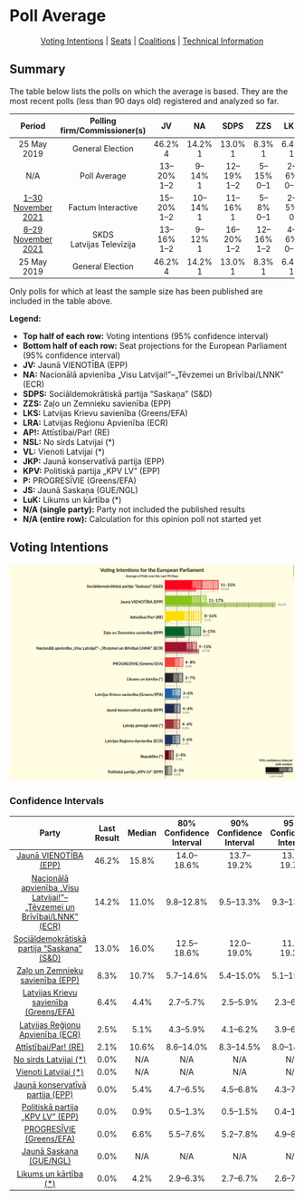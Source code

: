 # Poll Average

<p align="center"><a href="#voting-intentions">Voting Intentions</a> | <a href="#seats">Seats</a> | <a href="#coalitions">Coalitions</a> | <a href="#technical-information">Technical Information</a></p>

## Summary

The table below lists the polls on which the average is based. They are the most recent polls (less than 90 days old) registered and analyzed so far.

| Period     | Polling firm/Commissioner(s) | JV | NA | SDPS | ZZS | LKS | LRA | AP! | NSL | VL | JKP | KPV | P | JS | LuK |
|:----------:|:----------------------------:|:--:|:--:|:--:|:--:|:--:|:--:|:--:|:--:|:--:|:--:|:--:|:--:|:--:|:--:|
| 25 May 2019 | General Election | 46.2% <br> 4 | 14.2% <br> 1 | 13.0% <br> 1 | 8.3% <br> 1 | 6.4% <br> 1 | 2.5% <br> 0 | 2.1% <br> 0 | 0.0% <br> 0 | 0.0% <br> 0 | 0.0% <br> 0 | 0.0% <br> 0 | 0.0% <br> 0 | 0.0% <br> 0 | 0.0% <br> 0 |
| N/A | Poll Average | 13–20% <br> 1–2 | 9–14% <br> 1 | 12–19% <br> 1–2 | 5–15% <br> 0–1 | 2–6% <br> 0–1 | 4–6% <br> 0–1 | 8–15% <br> 1 | N/A <br> N/A | N/A <br> N/A | 4–7% <br> 0–1 | 0–2% <br> 0 | 5–8% <br> 0–1 | N/A <br> N/A | 3–7% <br> 0–1 |
| [1–30 November 2021](2021-11-30-FactumInteractive.html) | Factum Interactive | 15–20% <br> 1–2 | 10–14% <br> 1 | 11–16% <br> 1 | 5–8% <br> 0–1 | 2–5% <br> 0 | 4–7% <br> 0–1 | 11–15% <br> 1 | N/A <br> N/A | N/A <br> N/A | 4–7% <br> 0–1 | 0–2% <br> 0 | 5–8% <br> 0–1 | N/A <br> N/A | 4–7% <br> 0–1 |
| [8–29 November 2021](2021-11-29-SKDS.html) | SKDS <br> Latvijas Televīzija | 13–16% <br> 1–2 | 9–12% <br> 1 | 16–20% <br> 1–2 | 12–16% <br> 1–2 | 4–6% <br> 0–1 | 4–6% <br> 0–1 | 8–11% <br> 1 | N/A <br> N/A | N/A <br> N/A | 4–6% <br> 0–1 | N/A <br> N/A | 6–8% <br> 1 | N/A <br> N/A | 2–4% <br> 0 |
| 25 May 2019 | General Election | 46.2% <br> 4 | 14.2% <br> 1 | 13.0% <br> 1 | 8.3% <br> 1 | 6.4% <br> 1 | 2.5% <br> 0 | 2.1% <br> 0 | 0.0% <br> 0 | 0.0% <br> 0 | 0.0% <br> 0 | 0.0% <br> 0 | 0.0% <br> 0 | 0.0% <br> 0 | 0.0% <br> 0 |

Only polls for which at least the sample size has been published are included in the table above.

**Legend:**
+ **Top half of each row:** Voting intentions (95% confidence interval)
+ **Bottom half of each row:** Seat projections for the European Parliament (95% confidence interval)
+ **JV:** Jaunā VIENOTĪBA (EPP)
+ **NA:** Nacionālā apvienība „Visu Latvijai!”–„Tēvzemei un Brīvībai/LNNK” (ECR)
+ **SDPS:** Sociāldemokrātiskā partija “Saskaņa” (S&D)
+ **ZZS:** Zaļo un Zemnieku savienība (EPP)
+ **LKS:** Latvijas Krievu savienība (Greens/EFA)
+ **LRA:** Latvijas Reģionu Apvienība (ECR)
+ **AP!:** Attīstībai/Par! (RE)
+ **NSL:** No sirds Latvijai (*)
+ **VL:** Vienoti Latvijai (*)
+ **JKP:** Jaunā konservatīvā partija (EPP)
+ **KPV:** Politiskā partija „KPV LV” (EPP)
+ **P:** PROGRESĪVIE (Greens/EFA)
+ **JS:** Jaunā Saskaņa (GUE/NGL)
+ **LuK:** Likums un kārtība (*)
+ **N/A (single party):** Party not included the published results
+ **N/A (entire row):** Calculation for this opinion poll not started yet

## Voting Intentions

![Graph with voting intentions not yet produced](average-2021-11-30.png "Voting Intentions")

### Confidence Intervals

| Party | Last Result | Median | 80% Confidence Interval | 90% Confidence Interval | 95% Confidence Interval | 99% Confidence Interval |
|:-----:|:-----------:|:------:|:-----------------------:|:-----------------------:|:-----------------------:|:-----------------------:|
| <a href="#jaunā-vienotība-(epp)">Jaunā VIENOTĪBA (EPP)</a> | 46.2% | 15.8% | 14.0–18.6% |13.7–19.2% | 13.4–19.7% | 12.8–20.6% |
| <a href="#nacionālā-apvienība-„visu-latvijai!”–„tēvzemei-un-brīvībai/lnnk”-(ecr)">Nacionālā apvienība „Visu Latvijai!”–„Tēvzemei un Brīvībai/LNNK” (ECR)</a> | 14.2% | 11.0% | 9.8–12.8% |9.5–13.3% | 9.3–13.7% | 8.9–14.5% |
| <a href="#sociāldemokrātiskā-partija-“saskaņa”-(s&d)">Sociāldemokrātiskā partija “Saskaņa” (S&D)</a> | 13.0% | 16.0% | 12.5–18.6% |12.0–19.0% | 11.6–19.3% | 10.9–20.0% |
| <a href="#zaļo-un-zemnieku-savienība-(epp)">Zaļo un Zemnieku savienība (EPP)</a> | 8.3% | 10.7% | 5.7–14.6% |5.4–15.0% | 5.1–15.3% | 4.7–15.9% |
| <a href="#latvijas-krievu-savienība-(greens/efa)">Latvijas Krievu savienība (Greens/EFA)</a> | 6.4% | 4.4% | 2.7–5.7% |2.5–5.9% | 2.3–6.1% | 2.0–6.5% |
| <a href="#latvijas-reģionu-apvienība-(ecr)">Latvijas Reģionu Apvienība (ECR)</a> | 2.5% | 5.1% | 4.3–5.9% |4.1–6.2% | 3.9–6.5% | 3.6–7.1% |
| <a href="#attīstībai/par!-(re)">Attīstībai/Par! (RE)</a> | 2.1% | 10.6% | 8.6–14.0% |8.3–14.5% | 8.0–14.9% | 7.6–15.8% |
| <a href="#no-sirds-latvijai-(*)">No sirds Latvijai (*)</a> | 0.0% | N/A | N/A |N/A | N/A | N/A |
| <a href="#vienoti-latvijai-(*)">Vienoti Latvijai (*)</a> | 0.0% | N/A | N/A |N/A | N/A | N/A |
| <a href="#jaunā-konservatīvā-partija-(epp)">Jaunā konservatīvā partija (EPP)</a> | 0.0% | 5.4% | 4.7–6.5% |4.5–6.8% | 4.3–7.1% | 4.0–7.8% |
| <a href="#politiskā-partija-„kpv-lv”-(epp)">Politiskā partija „KPV LV” (EPP)</a> | 0.0% | 0.9% | 0.5–1.3% |0.5–1.5% | 0.4–1.7% | 0.3–2.0% |
| <a href="#progresīvie-(greens/efa)">PROGRESĪVIE (Greens/EFA)</a> | 0.0% | 6.6% | 5.5–7.6% |5.2–7.8% | 4.9–8.1% | 4.5–8.5% |
| <a href="#jaunā-saskaņa-(gue/ngl)">Jaunā Saskaņa (GUE/NGL)</a> | 0.0% | N/A | N/A |N/A | N/A | N/A |
| <a href="#likums-un-kārtība-(*)">Likums un kārtība (*)</a> | 0.0% | 4.2% | 2.9–6.3% |2.7–6.7% | 2.6–7.0% | 2.4–7.6% |

